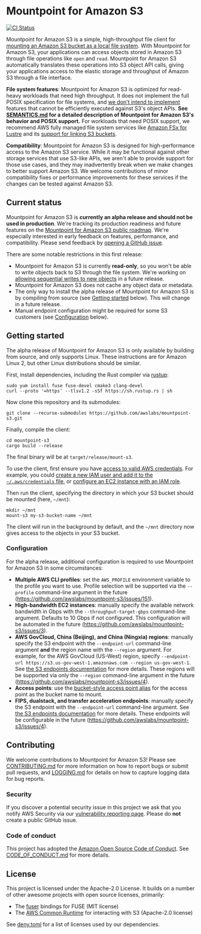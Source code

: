 # Mountpoint for Amazon S3

[![CI Status](https://github.com/awslabs/mountpoint-s3/actions/workflows/integration_main.yml/badge.svg?branch=main)](https://github.com/awslabs/mountpoint-s3/actions/workflows/integration_main.yml)

Mountpoint for Amazon S3 is a simple, high-throughput file client for [mounting an Amazon S3 bucket as a local file system](https://aws.amazon.com/blogs/storage/the-inside-story-on-mountpoint-for-amazon-s3-a-high-performance-open-source-file-client/). With Mountpoint for Amazon S3, your applications can access objects stored in Amazon S3 through file operations like `open` and `read`. Mountpoint for Amazon S3 automatically translates these operations into S3 object API calls, giving your applications access to the elastic storage and throughput of Amazon S3 through a file interface.

**File system features**: Mountpoint for Amazon S3 is optimized for read-heavy workloads that need high throughput. It does not implement the full POSIX specification for file systems, and [we don't intend to implement](doc/SEMANTICS.md#semantics-tenets) features that cannot be efficiently executed against S3's object APIs. **See [SEMANTICS.md](doc/SEMANTICS.md) for a detailed description of Mountpoint for Amazon S3's behavior and POSIX support.** For workloads that need POSIX support, we recommend AWS fully managed file system services like [Amazon FSx for Lustre](https://aws.amazon.com/fsx/lustre/) and its [support for linking S3 buckets](https://docs.aws.amazon.com/fsx/latest/LustreGuide/create-dra-linked-data-repo.html).

**Compatibility**: Mountpoint for Amazon S3 is designed for high-performance access to the Amazon S3 service. While it may be functional against other storage services that use S3-like APIs, we aren't able to provide support for those use cases, and they may inadvertently break when we make changes to better support Amazon S3. We welcome contributions of minor compatibility fixes or performance improvements for these services if the changes can be tested against Amazon S3.

## Current status

Mountpoint for Amazon S3 is **currently an alpha release and should not be used in production**. We're tracking its production readiness and future features on the [Mountpoint for Amazon S3 public roadmap](https://github.com/orgs/awslabs/projects/84). We're especially interested in early feedback on features, performance, and compatibility. Please send feedback by [opening a GitHub issue](https://github.com/awslabs/mountpoint-s3/issues/new/choose).

There are some notable restrictions in this first release:
* Mountpoint for Amazon S3 is currently **read-only**, so you won't be able to write objects back to S3 through the file system. We're working on [allowing sequential writes to new objects](https://github.com/awslabs/mountpoint-s3/issues/27) in a future release.
* Mountpoint for Amazon S3 does not cache any object data or metadata.
* The only way to install the alpha release of Mountpoint for Amazon S3 is by compiling from source (see [Getting started](#getting-started) below). This will change in a future release.
* Manual endpoint configuration might be required for some S3 customers (see [Configuration](#configuration) below).

## Getting started

The alpha release of Mountpoint for Amazon S3 is only available by building from source, and only supports Linux. These instructions are for Amazon Linux 2, but other Linux distributions should be similar.

First, install dependencies, including the Rust compiler via [rustup](https://rustup.rs/):

    sudo yum install fuse fuse-devel cmake3 clang-devel
    curl --proto '=https' --tlsv1.2 -sSf https://sh.rustup.rs | sh

Now clone this repository and its submodules:

    git clone --recurse-submodules https://github.com/awslabs/mountpoint-s3.git

Finally, compile the client:

    cd mountpoint-s3
    cargo build --release

The final binary will be at `target/release/mount-s3`.

To use the client, first ensure you have [access to valid AWS credentials](https://docs.aws.amazon.com/sdkref/latest/guide/access.html). For example, you could [create a new IAM user and add it to the `~/.aws/credentials` file](https://docs.aws.amazon.com/sdkref/latest/guide/access-users.html), or [configure an EC2 instance with an IAM role](https://docs.aws.amazon.com/sdkref/latest/guide/access-iam-roles-for-ec2.html).

Then run the client, specifying the directory in which your S3 bucket should be mounted (here, `~/mnt`):

    mkdir ~/mnt
    mount-s3 my-s3-bucket-name ~/mnt

The client will run in the background by default, and the `~/mnt` directory now gives access to the objects in your S3 bucket.

### Configuration

For the alpha release, additional configuration is required to use Mountpoint for Amazon S3 in some circumstances:

* **Multiple AWS CLI profiles**: set the `AWS_PROFILE` environment variable to the profile you want to use. Profile selection will be supported via the `--profile` command-line argument in the future (https://github.com/awslabs/mountpoint-s3/issues/151).
* **High-bandwidth EC2 instances**: manually specify the available network bandwidth in Gbps with the `--throughput-target-gbps` command-line argument. Defaults to 10 Gbps if not configured. This configuration will be automated in the future (https://github.com/awslabs/mountpoint-s3/issues/3).
* **AWS GovCloud, China (Beijing), and China (Ningxia) regions**: manually specify the S3 endpoint with the `--endpoint-url` command-line argument **and** the region name with the `--region` argument. For example, for the AWS GovCloud (US-West) region, specify `--endpoint-url https://s3.us-gov-west-1.amazonaws.com --region us-gov-west-1`. See [the S3 endpoints documentation](https://docs.aws.amazon.com/general/latest/gr/s3.html) for more details. These regions will be supported via only the `--region` command-line argument in the future (https://github.com/awslabs/mountpoint-s3/issues/4).
* **Access points**: use the [bucket-style access point alias](https://docs.aws.amazon.com/AmazonS3/latest/userguide/access-points-alias.html) for the access point as the bucket name to mount.
* **FIPS, dualstack, and transfer acceleration endpoints**: manually specify the S3 endpoint with the `--endpoint-url` command-line argument. See [the S3 endpoints documentation](https://docs.aws.amazon.com/general/latest/gr/s3.html) for more details. These endpoints will be configurable in the future (https://github.com/awslabs/mountpoint-s3/issues/4).

## Contributing

We welcome contributions to Mountpoint for Amazon S3! Please see [CONTRIBUTING.md](doc/CONTRIBUTING.md) for more information on how to report bugs or submit pull requests, and [LOGGING.md](doc/LOGGING.md) for details on how to capture logging data for bug reports.

### Security

If you discover a potential security issue in this project we ask that you notify AWS Security via our [vulnerability reporting page](http://aws.amazon.com/security/vulnerability-reporting/). Please do **not** create a public GitHub issue.

### Code of conduct

This project has adopted the [Amazon Open Source Code of Conduct](https://aws.github.io/code-of-conduct). See [CODE_OF_CONDUCT.md](doc/CODE_OF_CONDUCT.md) for more details.

## License

This project is licensed under the Apache-2.0 License. It builds on a number of other awesome projects with open source licenses, primarily:
* The [fuser](https://github.com/cberner/fuser) bindings for FUSE (MIT license)
* The [AWS Common Runtime](https://docs.aws.amazon.com/sdkref/latest/guide/common-runtime.html) for interacting with S3 (Apache-2.0 license)

See [deny.toml](deny.toml) for a list of licenses used by our dependencies.

